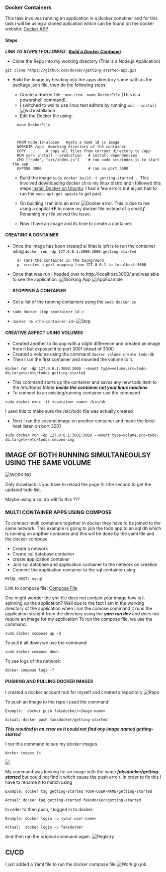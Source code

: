 ### Docker Containers

This task involves running an application in a docker conatiner and for this task i will be using a cloned aplication which can be found on the docker website:
[Docker APP](https://github.com/docker/getting-started-app/tree/main)

#### Steps

**_LINK TO STEPS I FOLLOWED : [Build a Docker Container](https://docs.docker.com/get-started/02_our_app/)_**

- Clone the Repo into my working directory (This is a Node.js Application)

```
git clone https://github.com/docker/getting-started-app.git
```

- Build the Image by heading into the apps directory same path as the package.json file, then do the following steps:

  - Create a docker file - `new-item -name DockerFile` (This is a powershell command).
  - I switched to wsl to use linux text editors by running `wsl --install` ![wsl installation](./Assets/wsl.png)
  - Edit the Docker file using:

  ```
    nano DockerFile



    FROM node:18-alpine   #gets a node 18 js image
    WORKDIR /app  #working directory of the container
    COPY . .     # copy all files from current directory to /app
    RUN yarn install --production   # install dependencies
    CMD ["node", "src/index.js"]    # run node src/index.js to start the app
    EXPOSE 3000                     # run on port 3000
  ```

  - Build the image `sudo docker build -t getting-started .`. This involved downloading docker cli to my linux distro and I followed this steps [Install Docker on Ubuntu](https://docs.docker.com/desktop/install/ubuntu/). I had a few errors but ai just had to run the `sudo apt-get update` to get past.

  - On building i ran into an error ![Docker error](./Assets/docker.png). This is due to me using a capital **\*F** to name my docker file instead of a small **_f_** . Renaming my file solved the issue.
  - Now I have an image and its time to create a container.

#### CREATING A CONTAINER

- Once the image has been created al lthat is left is to run the container using `docker run -dp 127.0.0.1:3000:3000 getting-started`

        d- runs the container in the background
        p- creates a port mapping from 127.0.0.1 to localhost:3000

- Once that was run I headed over to http://localhost:3000/ and was able to see the application.
  ![Working App](./Assets/WorkingApp.png)
  ![AppExample](./Assets/Examples.png)

  #### STOPPING A CONTAINER

- Get a list of the running containers using the `sudo docker ps `
- `sudo docker stop <container id >`
- `docker rm <the-container-id>`
  ![Stop](./Assets/stopDocker.png)

#### CREATIVE ASPECT USING VOLUMES

- Created another to do app with a slight difference and created an image from it but exposed it to port 3001 intead of 3000
- Created a volume using the command `docker volume create todo-db`
- Then I ran the first container and mounted the volume to it.

```
docker run -dp 127.0.0.1:3000:3000 --mount type=volume,src=todo-db,target=/etc/todos getting-started
```

- This command starts up the container and saves any new todo item to the /etc/todos folder **_inside the container not your linux machine_**
- To connect to an existing/running container use the command

```
sudo docker exec -it <container name> /bin/sh
```

I used this to make sure the /etc/todo file was actually created

- Next I ran the second image on another container and made the local host listen on port 3001

```
sudo docker run -dp 127.0.0.1:3001:3000 --mount type=volume,src=todo-db,target=/etc/todos second-img
```

## IMAGE OF BOTH RUNNING SIMULTANEOULSY USING THE SAME VOLUME

![WORKING](./Assets/SIMULapp.png)

Only drawback is you have to reload the page fo rthe second to get the updated todo list.

Maybe using a sql db will fix this ???

### MULTI CONTAINER APPS USING COMPOSE

To connect multi containers together in docker they have to be joined to the same network. This example is going to join the todo app to an sql db which is running on anpther container and this will be done by the yaml file and the docker compose.

- Create a network
- Create sql database container
- create application container
- Join sql database and application container to the network on creation
- Connect the application container to the sql container using

```
MYSQL_HOST: mysql
```

Link to compose file: [Compose File](./getting-started-app//compose.yml)

One might wonder the yml file does not contain your image how is it spinning up the application? Well due to the fact I am in the working directory of the application when i run the comose command it runs the application straight from the directory using the **_yarn run dev_** and does not require an image for my application
To run the compose file, we use the command:

```
sudo docker compose up -d
```

To pull it all down we use the command:

```
sudo docker compose down
```

To see logs of the network:

```
docker compose logs -f
```

#### PUSHING AND PULLING DOCKER IMAGES

I created a docker account hub for myself and created a repository
![Repo](./Assets/repo.png)

To push an Image to the repo I used the command:

```
Example:  docker push faksdocker/<Image-name>

Actual: docker push faksdocker/getting-started
```

**_This resulted in an error as it could not find any image named getting-started_**

I ran this command to see my docker images

```
docker images ls
```

![](./Assets/images.png)

My command was looking for an image with the name **_faksdocker/getting-started_** but could not find it which cause the push erro r. In order to fix this I have to rename it to match using

```
Example: docker tag getting-started YOUR-USER-NAME/getting-started

Actual: docker tag getting-started faksdocker/getting-started
```

In order to then push, I logged in to docker:

```
Example: docker login -u <your-user-name>

Actual:  docker login -u faksdocker
```

And then ran the original command again.
![Registry](./Assets/Registry.png)

## CI/CD

I just added a Yaml file to run the docker compose file
![Workign job](./Assets/workingJob.png)
